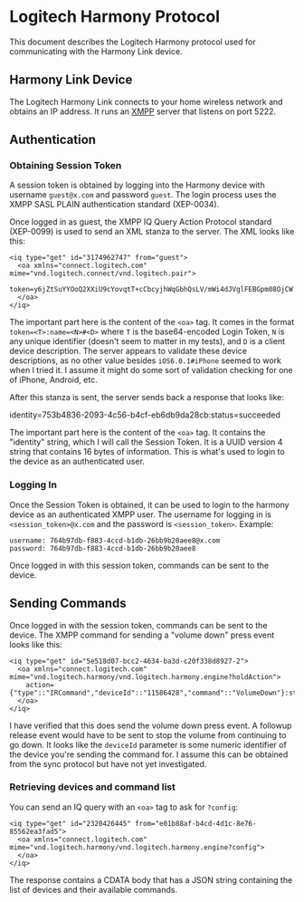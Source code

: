 # Logitech Harmony Protocol

This document describes the Logitech Harmony protocol used for communicating
with the Harmony Link device.

## Harmony Link Device

The Logitech Harmony Link connects to your home wireless network and obtains an
IP address. It runs an [XMPP](http://en.wikipedia.org/wiki/XMPP) server that listens on port 5222.

## Authentication

### Obtaining Session Token

A session token is obtained by logging into the Harmony device with username `guest@x.com` and password
`guest`. The login process uses the XMPP SASL PLAIN authentication standard
(XEP-0034).

Once logged in as guest, the XMPP IQ Query Action Protocol standard (XEP-0099)
is used to send an XML stanza to the server. The XML looks like this:

    <iq type="get" id="3174962747" from="guest">
      <oa xmlns="connect.logitech.com" mime="vnd.logitech.connect/vnd.logitech.pair">
        token=y6jZtSuYYOoQ2XXiU9cYovqtT+cCbcyjhWqGbhQsLV/mWi4dJVglFEBGpm08OjCW:name=1vm7ATw/tN6HXGpQcCs/A5MkuvI#iOS6.0.1#iPhone
      </oa>
    </iq>

The important part here is the content of the `<oa>` tag. It comes in the format
`token=<T>:name=<N>#<D>` where `T` is the base64-encoded Login Token, `N` is any
unique identifier (doesn't seem to matter in my tests), and `D` is a client
device description. The server appears to validate these device descriptions, as
no other value besides `iOS6.0.1#iPhone` seemed to work when I tried it. I
assume it might do some sort of validation checking for one of iPhone, Android,
etc.

After this stanza is sent, the server sends back a response that looks like:

<iq type="get" id="eef0e56c-8ceb-4c40-abf9-583ce15c2cb4-2">
    <oa xmlns="connect.logitech.com" errorcode="200" mime="vnd.logitech.connect/vnd.logitech.pair" errorstring="OK">
      identity=753b4836-2093-4c56-b4cf-eb6db9da28cb:status=succeeded
    </oa>
</iq>

The important part here is the content of the `<oa>` tag. It contains the
"identity" string, which I will call the Session Token. It is a UUID version 4
string that contains 16 bytes of information. This is what's used to login to
the device as an authenticated user.

### Logging In

Once the Session Token is obtained, it can be used to login to the harmony
device as an authenticated XMPP user. The username for logging in is
`<session_token>@x.com` and the password is `<session_token>`. Example:

    username: 764b97db-f883-4ccd-b1db-26bb9b20aee8@x.com
    password: 764b97db-f883-4ccd-b1db-26bb9b20aee8

Once logged in with this session token, commands can be sent to the device.

## Sending Commands

Once logged in with the session token, commands can be sent to the device. The
XMPP command for sending a "volume down" press event looks like this:

    <iq type="get" id="5e518d07-bcc2-4634-ba3d-c20f338d8927-2">
      <oa xmlns="connect.logitech.com" mime="vnd.logitech.harmony/vnd.logitech.harmony.engine?holdAction">
        action={"type"::"IRCommand","deviceId"::"11586428","command"::"VolumeDown"}:status=press
      </oa>
    </iq>

I have verified that this does send the volume down press event. A followup
release event would have to be sent to stop the volume from continuing to go
down. It looks like the `deviceId` parameter is some numeric identifier of the
device you're sending the command for. I assume this can be obtained from the
sync protocol but have not yet investigated.

### Retrieving devices and command list

You can send an IQ query with an `<oa>` tag to ask for `?config`:

    <iq type="get" id="2320426445" from="e01b88af-b4cd-4d1c-8e76-85562ea3fad5">
      <oa xmlns="connect.logitech.com" mime="vnd.logitech.harmony/vnd.logitech.harmony.engine?config">
      </oa>
    </iq>

The response contains a CDATA body that has a JSON string containing the list
of devices and their available commands.
